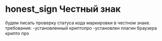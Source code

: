 # honest_sign Честный знак
будем писать проверку статуса кода маркировки в честном знаке.
требования:
-установленный криптопро
-установлен плагин браузера крипто про